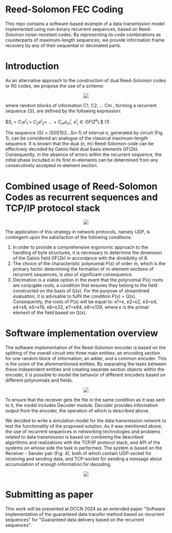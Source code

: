 # Reed-Solomon FEC Coding
This repo contains a software-based example of a data transmission model implemented using non-binary recurrent sequences, 
based on Reed-Solomon noise-resistant codes. By representing its code combinations as counterparts of maximum-length sequences, 
we provide information frame recovery by any of their sequential or decimated parts.
# Introduction
As an alternative approach to the construction of dual Reed-Solomon codes or RS codes, we propose the use of a scheme:
<p align="center">
  <img src="https://github.com/user-attachments/assets/97c03606-4dc1-45de-8643-0b04d476a7e7">
</p>
where random blocks of information С1, С2, … Cm , forming a recurrent sequence {S}, are defined by the following expression:

$$S_i=C_1{e^i}_1+C_2{e^i}_2+\ \ldots\ +\ C_m{e_m}^i,\ {e^i}_j\in GF(2^k).\$$ 	(1)

The sequence {S} = (S0S1S2…Sn–1) of interval n, generated by circuit (Fig. 1), can be considered an analogue of the classical maximum-length sequence. 
It is known that the dual (n, m)-Reed-Solomon code can be effectively decoded by Galois field dual basis elements GF(2k). Consequently, in the absence 
of errors within the recurrent sequence, the initial phase included in its first m-elements can be determined from any consecutively accepted m-element section.


# Combined usage of Reed-Solomon Codes as recurrent sequences and TCP/IP protocol stack
<p align="center">
  <img src="https://github.com/user-attachments/assets/a1251196-fc60-4e88-b4f3-b8d7d48a71e7">
</p>

The application of this strategy in network protocols, namely UDP, is contingent upon the satisfaction of the following 
conditions:

1.	In order to provide a comprehensive ergonomic approach to the handling of byte structures, it is necessary to
determine the dimension of the Galois field GF(2k) in accordance with the divisibility of 8.
2.	The choice of the characteristic polynomial P(x) of order m, which is the primary factor determining the formation of
m-element sections of recurrent sequences, is also of significant consequence.	
3.	Decimation is a viable option in the event that the polynomial P(x) roots are conjugate roots, a condition that
ensures they belong to the field constructed on the basis of Q(x). For the purpose of streamlined evaluation, it is advisable
to fulfil the condition P(x) = Q(x). Consequently, the roots of P(x) will be equal to: e1=ε, e2=ε2, e3=ε4, e4=ε8, e5=ε16, e6=ε32,
e7=ε64, e8=ε128, where ε is the primal element of the field based on Q(x).

# Software implementation overview
The software implementation of the Reed-Solomon encoder is based on the splitting of the overall circuit into three main entities: an encoding section for one random block of 
information, an adder, and a common encoder. This is the union of the aforementioned entities.
By separating the tasks between these independent entities and creating separate section objects within the encoder, it is possible to model the behavior of different encoders 
based on different polynomials and fields.

<p align="center">
  <img src="https://github.com/user-attachments/assets/3c8cc410-9f4c-4814-a82f-db4b0198a472">
</p>

To ensure that the receiver gets the file in the same condition as it was sent to it, the model includes Decoder module. Decoder provides information output from the encoder, 
the operation of which is described above. 

We decided to write a simulation model for the data transmission network to test the functionality of the proposed solution. As it was mentioned above, the use of recurrent sequences 
in networking technologies and problems related to data transmission is based on combining the described algorithms and realizations with the TCP/IP protocol stack, and API of the 
systems on whose side the task is performed. 
The system is based on the Receiver - Sender pair (Fig. 4), both of which contain UDP-socket for receiving and sending data, and TCP-socket for sending a message about accumulation 
of enough information for decoding. 

<p align="center">
  <img src="https://github.com/user-attachments/assets/2059038d-3c8b-4301-a6ca-ea404b8b78da">
</p>

# Submitting as paper
This work will be presented at DCCN 2024 as an extended paper "Software implementation of the guaranteed data transfer method based on recurrent sequences" for "Guaranteed data delivery 
based on the recurrent sequences".




